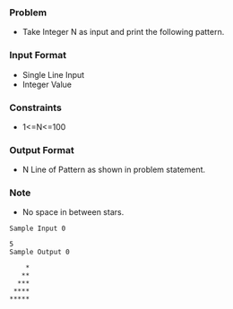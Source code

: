 ### Problem
- Take Integer N as input and print the following pattern.

### Input Format
- Single Line Input
- Integer Value

### Constraints
- 1<=N<=100

### Output Format
- N Line of Pattern as shown in problem statement.

### Note
- No space in between stars.

```
Sample Input 0

5
Sample Output 0

    *
   **
  ***
 ****
*****
```